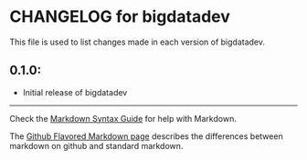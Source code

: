 # CHANGELOG for bigdatadev

This file is used to list changes made in each version of bigdatadev.

## 0.1.0:

* Initial release of bigdatadev

- - - 
Check the [Markdown Syntax Guide](http://daringfireball.net/projects/markdown/syntax) for help with Markdown.

The [Github Flavored Markdown page](http://github.github.com/github-flavored-markdown/) describes the differences between markdown on github and standard markdown.
